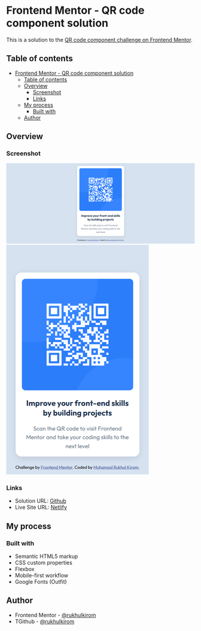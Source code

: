 # Frontend Mentor - QR code component solution

This is a solution to the [QR code component challenge on Frontend Mentor](https://www.frontendmentor.io/challenges/qr-code-component-iux_sIO_H).

## Table of contents

- [Frontend Mentor - QR code component solution](#frontend-mentor---qr-code-component-solution)
  - [Table of contents](#table-of-contents)
  - [Overview](#overview)
    - [Screenshot](#screenshot)
    - [Links](#links)
  - [My process](#my-process)
    - [Built with](#built-with)
  - [Author](#author)

## Overview

### Screenshot

![](./images/desktop.png)
![](./images/mobile.png)

### Links

- Solution URL: [Github](https://github.com/rukhulkirom/qr-code-component)
- Live Site URL: [Netlify](https://qr-code-component-rukhul.netlify.app/)

## My process

### Built with

- Semantic HTML5 markup
- CSS custom properties
- Flexbox
- Mobile-first workflow
- Google Fonts (Outfit)

## Author

- Frontend Mentor - [@rukhulkirom](https://www.frontendmentor.io/profile/rukhulkirom)
- TGithub - [@rukhulkirom](https://github.com/rukhulkirom)
